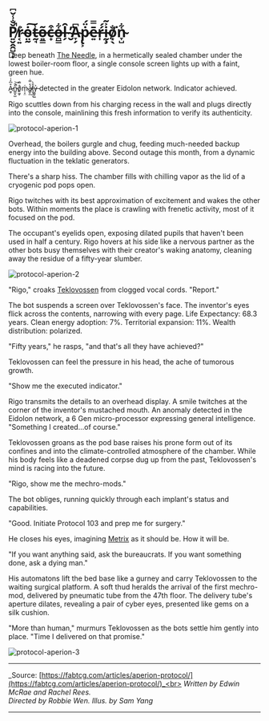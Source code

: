 # P̸͍̬̭̭̺͉̣̌̐̾̌͆̚r̴͔͍͐ȯ̴̤̰͠t̵̰̘͑õ̶͍͇c̶̟͒o̶̪̳͋l̶̗̑ ̴̮̓͘A̴̞̗͆ṗ̷̢͕̈́ē̵͍̿ŕ̶̩́ḭ̴̧͐͂o̸͙̖̐͘n̴̞̺͋

Deep beneath [The Needle](../../continents/rathe/metrix/a-sprawling-metropolis.md#the-needle), in a hermetically sealed chamber under the lowest boiler-room floor, a single console screen lights up with a faint, green hue.

A̵̼̥͒͆̒͗n̵̳̼̟̺͒̑̚͝o̸͍͖̞̊̿m̴̜̞̤͑á̸̻̙̲̽̿̇l̷̡̘̰͔̐̀y̶͖̘͖͐ detected in the greater Eidolon network. Indicator achieved.

Rigo scuttles down from his charging recess in the wall and plugs directly into the console, mainlining this fresh information to verify its authenticity.

<img src="https://d2hl7maqck52px.cloudfront.net/main-story/12-bright-lights/protocol-aperion-1.webp" alt="protocol-aperion-1" class="center" />

Overhead, the boilers gurgle and chug, feeding much-needed backup energy into the building above. Second outage this month, from a dynamic fluctuation in the teklatic generators.

There's a sharp hiss. The chamber fills with chilling vapor as the lid of a cryogenic pod pops open.

Rigo twitches with its best approximation of excitement and wakes the other bots. Within moments the place is crawling with frenetic activity, most of it focused on the pod.

The occupant's eyelids open, exposing dilated pupils that haven't been used in half a century. Rigo hovers at his side like a nervous partner as the other bots busy themselves with their creator's waking anatomy, cleaning away the residue of a fifty-year slumber.

<img src="https://d2hl7maqck52px.cloudfront.net/main-story/12-bright-lights/protocol-aperion-2.webp" alt="protocol-aperion-2" class="center" />

"Rigo," croaks [Teklovossen](../../heroes-of-rathe/teklovossen-about.md) from clogged vocal cords. "Report."

The bot suspends a screen over Teklovossen's face. The inventor's eyes flick across the contents, narrowing with every page. Life Expectancy: 68.3 years. Clean energy adoption: 7%. Territorial expansion: 11%. Wealth distribution: polarized.

"Fifty years," he rasps, "and that's all they have achieved?"

Teklovossen can feel the pressure in his head, the ache of tumorous growth.

"Show me the executed indicator."

Rigo transmits the details to an overhead display. A smile twitches at the corner of the inventor's mustached mouth. An anomaly detected in the Eidolon network, a 6 Gen micro-processor expressing general intelligence. "Something I created...of course."

Teklovossen groans as the pod base raises his prone form out of its confines and into the climate-controlled atmosphere of the chamber. While his body feels like a deadened corpse dug up from the past, Teklovossen's mind is racing into the future.

"Rigo, show me the mechro-mods."

The bot obliges, running quickly through each implant's status and capabilities.

"Good. Initiate Protocol 103 and prep me for surgery."

He closes his eyes, imagining [Metrix](../../continents/rathe/metrix/metrix.md) as it should be. How it will be.

"If you want anything said, ask the bureaucrats. If you want something done, ask a dying man."

His automatons lift the bed base like a gurney and carry Teklovossen to the waiting surgical platform. A soft thud heralds the arrival of the first mechro-mod, delivered by pneumatic tube from the 47th floor. The delivery tube's aperture dilates, revealing a pair of cyber eyes, presented like gems on a silk cushion.

"More than human," murmurs Teklovossen as the bots settle him gently into place. "Time I delivered on that promise."

<img src="https://d2hl7maqck52px.cloudfront.net/main-story/12-bright-lights/protocol-aperion-3.webp" alt="protocol-aperion-3" class="center" />

---

_Source: [https://fabtcg.com/articles/aperion-protocol/](https://fabtcg.com/articles/aperion-protocol/)_<br>
_Written by Edwin McRae and Rachel Rees._<br>
_Directed by Robbie Wen. Illus. by Sam Yang_

---
